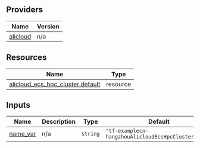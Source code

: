 <!-- BEGIN_TF_DOCS -->
## Providers

| Name | Version |
|------|---------|
| <a name="provider_alicloud"></a> [alicloud](#provider\_alicloud) | n/a |

## Resources

| Name | Type |
|------|------|
| [alicloud_ecs_hpc_cluster.default](https://registry.terraform.io/providers/hashicorp/alicloud/latest/docs/resources/ecs_hpc_cluster) | resource |

## Inputs

| Name | Description | Type | Default | Required |
|------|-------------|------|---------|:--------:|
| <a name="input_name_var"></a> [name\_var](#input\_name\_var) | n/a | `string` | `"tf-examplecn-hangzhouAlicloudEcsHpcCluster29056"` | no |
<!-- END_TF_DOCS -->    
